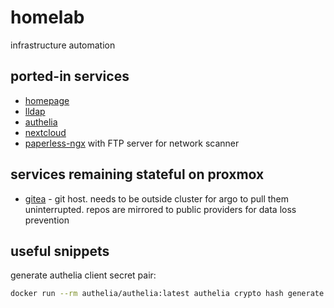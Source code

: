 # homelab

infrastructure automation

## ported-in services

- [homepage](gethomepage.dev)
- [lldap](https://github.com/lldap/lldap)
- [authelia](https://www.authelia.com/)
- [nextcloud](https://nextcloud.com/)
- [paperless-ngx](https://docs.paperless-ngx.com/) with FTP server for network scanner

## services remaining stateful on proxmox

- [gitea](https://about.gitea.com/) - git host. needs to be outside cluster for argo to pull them uninterrupted. repos are mirrored to public providers for data loss prevention

## useful snippets

generate authelia client secret pair:

```bash
docker run --rm authelia/authelia:latest authelia crypto hash generate pbkdf2 --variant sha512 --random --random.length 72 --random.charset rfc3986
```